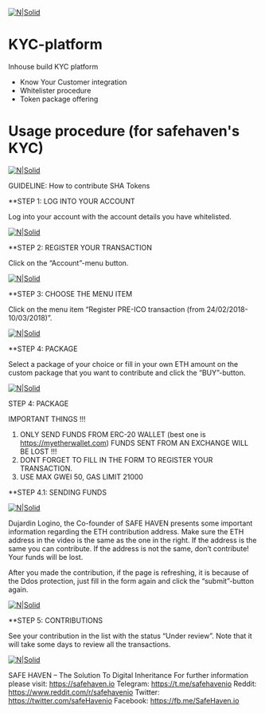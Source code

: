 [![N|Solid](https://safehaven.io/img/logo_color.png)](https://safehaven.io/)


# KYC-platform
Inhouse build KYC platform

  - Know Your Customer integration
  - Whitelister procedure
  - Token package offering

# Usage procedure (for safehaven's KYC)


[![N|Solid](https://github.com/Safehaven-io/Media/blob/master/Banner.png)](https://safehaven.io/)


GUIDELINE: How to contribute SHA Tokens 
 
**STEP 1: LOG INTO YOUR ACCOUNT 
 
Log into your account with the account details you have whitelisted. 

[![N|Solid](https://github.com/Safehaven-io/Media/blob/master/Sign-in-form.jpg)]()

**STEP 2: REGISTER YOUR TRANSACTION 
 
Click on the “Account”-menu button. 
 
[![N|Solid](https://github.com/Safehaven-io/Media/blob/master/Account-approved.jpg)]()

**STEP 3: CHOOSE THE MENU ITEM  
 
Click on the menu item “Register PRE-ICO transaction (from 24/02/2018-10/03/2018)”. 

[![N|Solid](https://github.com/Safehaven-io/Media/blob/master/Account-register.jpg)]()

**STEP 4: PACKAGE  
 
 
Select a package of your choice or fill in your own ETH amount on the custom package that you want to contribute and click the “BUY”-button. 

[![N|Solid](https://github.com/Safehaven-io/Media/blob/master/packages.jpg)]()
 
 STEP 4: PACKAGE  
 
IMPORTANT THINGS !!! 
1)	ONLY SEND FUNDS FROM ERC-20 WALLET (best one is https://myetherwallet.com) FUNDS SENT FROM AN EXCHANGE WILL BE LOST !!! 
2)	DONT FORGET TO FILL IN THE FORM TO REGISTER YOUR TRANSACTION. 
3)	USE MAX GWEI 50, GAS LIMIT 21000 
 
**STEP 4.1: SENDING FUNDS 

[![N|Solid](https://github.com/Safehaven-io/Media/blob/master/Account-etherad.jpg)]()
 
 
Dujardin Logino, the Co-founder of SAFE HAVEN presents some important information regarding the ETH contribution address. Make sure the ETH address in the video is the same as the one in the right. 
If the address is the same you can contribute. If the address is not the same, don’t contribute! Your funds will be lost. 



After you made the contribution, if the page is refreshing, it is because of the Ddos protection, just fill in the form again and click the “submit”-button again. 
 
[![N|Solid](https://github.com/Safehaven-io/Media/blob/master/Account-TXid.jpg)]()

**STEP 5: CONTRIBUTIONS 
 
 
See your contribution in the list with the status “Under review”. 
Note that it will take some days to review all the transactions. 

 [![N|Solid](https://github.com/Safehaven-io/Media/blob/master/Etherscan.jpg)]()
 
 
SAFE HAVEN – The Solution To Digital Inheritance 
For further information please visit: https://safehaven.io 
Telegram: https://t.me/safehavenio 
Reddit: https://www.reddit.com/r/safehavenio 
Twitter: https://twitter.com/safeHavenio 
Facebook: https://fb.me/SafeHaven.io 
 
 
 
 
 

